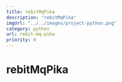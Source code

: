 ```yaml
---
title: rebitMqPika
description: "rebitMqPika"
imgUrl: "../../images/project-python.png"
category: python
url: rebit-mq-pika
priority: 0
---
```


# rebitMqPika